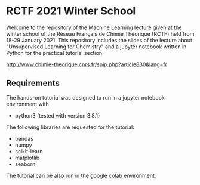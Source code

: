 # RCTF 2021 Winter School

Welcome to the repository of the Machine Learning lecture given at the winter school
of the Réseau Français de Chimie Théorique (RCTF) held from 18-29 January 2021. This 
repository includes the slides of the lecture about "Unsupervised Learning for Chemistry" 
and a jupyter notebook written in Python for the practical tutorial section.

http://www.chimie-theorique.cnrs.fr/spip.php?article830&lang=fr 

## Requirements

The hands-on tutorial was designed to run in a jupyter notebook environment with

- python3 (tested with version 3.8.1)

The following libraries are requested for the tutorial:

- pandas
- numpy
- scikit-learn
- matplotlib
- seaborn

The tutorial can be also run in the google colab environment.
